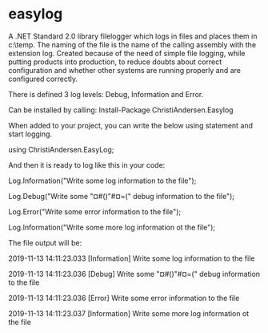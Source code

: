 # easylog
A .NET Standard 2.0 library filelogger which logs in files and places them in c:\temp. The naming of the file is the name of the calling assembly with the extension log. Created because of the need of simple file logging, while putting products into production, to reduce doubts about correct configuration and whether other systems are running properly and are configured correctly.

There is defined 3 log levels: Debug, Information and Error.

Can be installed by calling:
Install-Package ChristiAndersen.Easylog

When added to your project, you can write the below using statement and start logging.

using ChristiAndersen.EasyLog;

And then it is ready to log like this in your code:

  Log.Information("Write some log information to the file");
  
  Log.Debug("Write some "¤#()"#¤=(" debug information to the file");
  
  Log.Error("Write some error information to the file");
  
  Log.Information("Write some more log information ot the file");
  
The file output will be:

  2019-11-13 14:11:23.033 [Information] Write some log information to the file
  
  2019-11-13 14:11:23.036 [Debug] Write some "¤#()"#¤=(" debug information to the file
 
  2019-11-13 14:11:23.036 [Error] Write some error information to the file
  
  2019-11-13 14:11:23.037 [Information] Write some more log information ot the file
